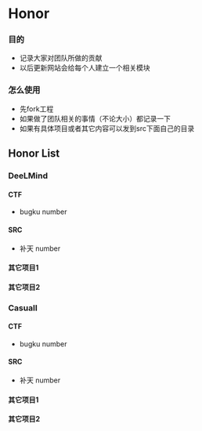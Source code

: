 ﻿# Honor

### 目的
* 记录大家对团队所做的贡献
* 以后更新网站会给每个人建立一个相关模块

### 怎么使用
* 先fork工程
* 如果做了团队相关的事情（不论大小）都记录一下
* 如果有具体项目或者其它内容可以发到src下面自己的目录


## Honor List

### DeeLMind

#### CTF
* bugku number
#### SRC
* 补天 number

#### 其它项目1

#### 其它项目2

### Casuall

#### CTF
* bugku number
#### SRC
* 补天 number

#### 其它项目1

#### 其它项目2
